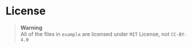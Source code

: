# License
> **Warning** <br>
> All of the files in `example` are licensed under `MIT` License, not `CC-BY-4.0`
